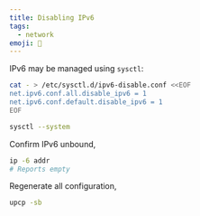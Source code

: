 ```yaml
---
title: Disabling IPv6
tags:
  - network
emoji: 🔌
---
```


IPv6 may be managed using `sysctl`:

```bash
cat - > /etc/sysctl.d/ipv6-disable.conf <<EOF
net.ipv6.conf.all.disable_ipv6 = 1
net.ipv6.conf.default.disable_ipv6 = 1
EOF

sysctl --system
```

Confirm IPv6 unbound,

```bash
ip -6 addr
# Reports empty
```

Regenerate all configuration,

```bash
upcp -sb
```
